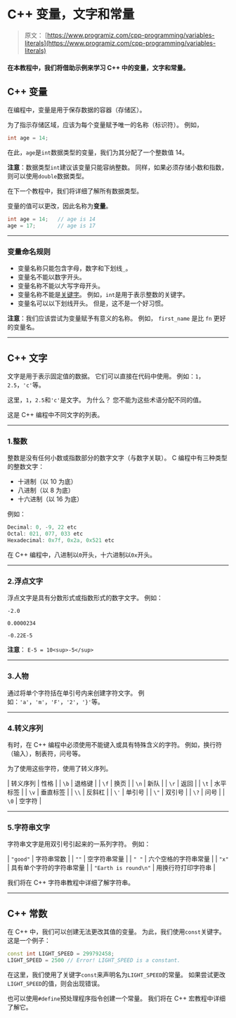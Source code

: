 # C++ 变量，文字和常量

> 原文： [https://www.programiz.com/cpp-programming/variables-literals](https://www.programiz.com/cpp-programming/variables-literals)

#### 在本教程中，我们将借助示例来学习 C++ 中的变量，文字和常量。

## C++ 变量

在编程中，变量是用于保存数据的容器（存储区）。

为了指示存储区域，应该为每个变量赋予唯一的名称（标识符）。 例如，

```cpp
int age = 14; 
```

在此，`age`是`int`数据类型的变量，我们为其分配了一个整数值 14。

**注意**：数据类型`int`建议该变量只能容纳整数。 同样，如果必须存储小数和指数，则可以使用`double`数据类型。

在下一个教程中，我们将详细了解所有数据类型。

变量的值可以更改，因此名称为**变量**。

```cpp
int age = 14;   // age is 14
age = 17;       // age is 17 
```

* * *

### 变量命名规则

*   变量名称只能包含字母，数字和下划线`_`。
*   变量名不能以数字开头。
*   变量名称不能以大写字母开头。
*   变量名称不能是[关键字](https://www.programiz.com/cpp-programming/keywords-identifiers)。 例如，`int`是用于表示整数的关键字。
*   变量名可以以下划线开头。 但是，这不是一个好习惯。

**注意**：我们应该尝试为变量赋予有意义的名称。 例如， `first_name` 是比 `fn` 更好的变量名。

* * *

## C++ 文字

文字是用于表示固定值的数据。 它们可以直接在代码中使用。 例如：`1`，`2.5`，`'c'`等。

这里，`1`，`2.5`和`'c'`是文字。 为什么？ 您不能为这些术语分配不同的值。

这是 C++ 编程中不同文字的列表。

* * *

### 1.整数

整数是没有任何小数或指数部分的数字文字（与数字关联）。 C 编程中有三种类型的整数文字：

*   十进制（以 10 为底）
*   八进制（以 8 为底）
*   十六进制（以 16 为底）

例如：

```cpp
Decimal: 0, -9, 22 etc
Octal: 021, 077, 033 etc
Hexadecimal: 0x7f, 0x2a, 0x521 etc

```

在 C++ 编程中，八进制以`0`开头，十六进制以`0x`开头。

* * *

### 2.浮点文字

浮点文字是具有分数形式或指数形式的数字文字。 例如：

`-2.0`

`0.0000234`

`-0.22E-5`

**注意**： `E-5 = 10<sup>-5</sup>`

* * *

### 3.人物

通过将单个字符括在单引号内来创建字符文字。 例如：`'a'`，`'m'`，`'F'`，`'2'`，`'}'`等。

* * *

### 4.转义序列

有时，在 C++ 编程中必须使用不能键入或具有特殊含义的字符。 例如，换行符（输入），制表符，问号等。

为了使用这些字符，使用了转义序列。

| 转义序列 | 性格 |
| `\b` | 退格键 |
| `\f` | 换页 |
| `\n` | 新队 |
| `\r` | 返回 |
| `\t` | 水平标签 |
| `\v` | 垂直标签 |
| `\\` | 反斜杠 |
| `\'` | 单引号 |
| `\"` | 双引号 |
| `\?` | 问号 |
| `\0` | 空字符 |

* * *

### 5.字符串文字

字符串文字是用双引号引起来的一系列字符。 例如：

| `"good"` | 字符串常数 |
| `""` | 空字符串常量 |
| `" "` | 六个空格的字符串常量 |
| `"x"` | 具有单个字符的字符串常量 |
| `"Earth is round\n"` | 用换行符打印字符串 |

我们将在 C++ 字符串教程中详细了解字符串。

* * *

## C++ 常数

在 C++ 中，我们可以创建无法更改其值的变量。 为此，我们使用`const`关键字。 这是一个例子：

```cpp
const int LIGHT_SPEED = 299792458;
LIGHT_SPEED = 2500 // Error! LIGHT_SPEED is a constant. 
```

在这里，我们使用了关键字`const`来声明名为`LIGHT_SPEED`的常量。 如果尝试更改`LIGHT_SPEED`的值，则会出现错误。

也可以使用`#define`预处理程序指令创建一个常量。 我们将在 C++ 宏教程中详细了解它。